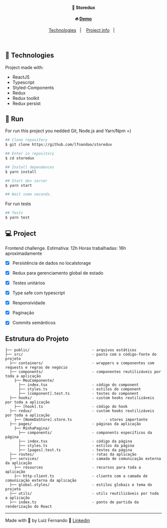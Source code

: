 <h4 align="center">
  🚀 Storedux
</h4>
<h4 align="center">
 🔥 <a href="https://lucid-varahamihira-0f520f.netlify.app/">Demo</a>
</h4>

<p align="center">
  <a href="#rocket-technologies">Technologies</a>&nbsp;&nbsp;&nbsp;|&nbsp;&nbsp;&nbsp;
  <a href="#-project">Project info</a>&nbsp;&nbsp;&nbsp;|&nbsp;&nbsp;&nbsp;
</p>

<br>

## :rocket: Technologies

Project made with:

- ReactJS
- Typescript
- Styled-Components
- Redux
- Redux toolkit
- Redux persist

## 📌 Run

For run this project you nedded Git, Node.js and Yarn/Npm =)
```bash
## Clone repository
$ git clone https://github.com/lfnandoo/storedux

## Enter in repository
$ cd storedux

## Install dependences
$ yarn install

## Start dev server
$ yarn start

## Wait some seconds.
```

For run tests
```bash
## Tests
$ yarn test
```

## 💻 Project

Frontend challenge.
Estimativa: 12h
Horas trabalhadas: 16h aproximadamente

- [X] Persistência de dados no localstorage
- [X] Redux para gerenciamento global de estado
- [X] Testes unitários
- [X] Type safe com typescript
- [X] Responsividade
- [X] Paginação
- [X] Commits semânticos


## Estrutura do Projeto

```
├── public/                            - arquivos estáticos
├── src/                               - pasta com o código-fonte do projeto
  ├── containers/                      - wrappers e componentes com requests e regras de negócio
  ├── components/                      - componentes reutilizáveis por toda a aplicação
    ├── MeuComponente/
      ├── index.tsx                    - código do component
      ├── styles.ts                    - estilos do component
      ├── [component].test.ts          - testes do component
  ├── hooks/                           - custom hooks reutilizáveis por toda a aplicação
    ├── [hook].ts                      - código do hook
  ├── redux/                           - custom hooks reutilizáveis por toda a aplicação
    ├── [NomeDaStore].store.ts               - stores importante
  ├── pages/                           - páginas da aplicação
    ├── MinhaPagina/
      ├── components/                  - components específicos da página
      ├── index.tsx                    - código da página
      ├── styles.ts                    - estilos da página
      ├── [pages].test.ts              - testes da página
  ├── routes/                          - rotas da aplicação
  ├── services/                        - camada de comunicação externa da aplicação
    ├── resources                      - recursos para toda a aplicação
    ├── http-client.ts                 - cliente com a camada de comunicação externa da aplicação
  ├── global.styles/                   - estilos globais e tema do projeto
  ├── utils/                           - utils reutilizáveis por toda a aplicação
  ├── index.ts                         - ponto de partida da renderização do React
```

---

Made with 💜 by Luiz Fernando :wave: [Linkedin](https://www.linkedin.com/in/lfnandoo/)
